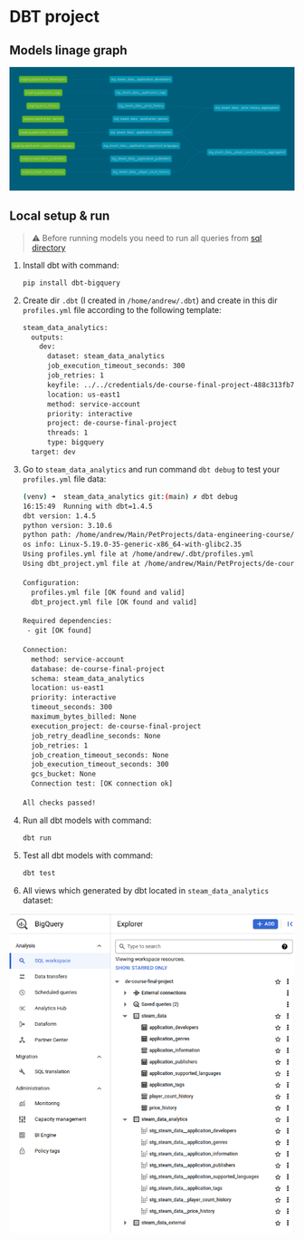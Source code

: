 # DBT project

## Models linage graph

![dbt-dag.png](..%2Fdocs%2Fimg%2Fdbt%2Fdbt-dag.png)

## Local setup & run

> :warning: Before running models you need to run all queries from [sql directory](../sql/README.md) 
1. Install dbt with command:
    ```bash
    pip install dbt-bigquery
    ```

2. Create dir `.dbt` (I created in `/home/andrew/.dbt`) and create in this dir `profiles.yml` file according to the following template:
    ```bash
    steam_data_analytics:
      outputs:
        dev:
          dataset: steam_data_analytics
          job_execution_timeout_seconds: 300
          job_retries: 1
          keyfile: ../../credentials/de-course-final-project-488c313fb731.json
          location: us-east1
          method: service-account
          priority: interactive
          project: de-course-final-project
          threads: 1
          type: bigquery
      target: dev
    ```

3. Go to `steam_data_analytics` and run command `dbt debug` to test your `profiles.yml` file data:

    ```bash
    (venv) ➜  steam_data_analytics git:(main) ✗ dbt debug                                                           
    16:15:49  Running with dbt=1.4.5
    dbt version: 1.4.5
    python version: 3.10.6
    python path: /home/andrew/Main/PetProjects/data-engineering-course/venv/bin/python
    os info: Linux-5.19.0-35-generic-x86_64-with-glibc2.35
    Using profiles.yml file at /home/andrew/.dbt/profiles.yml
    Using dbt_project.yml file at /home/andrew/Main/PetProjects/de-course-final-project/dbt/steam_data_analytics/dbt_project.yml
    
    Configuration:
      profiles.yml file [OK found and valid]
      dbt_project.yml file [OK found and valid]
    
    Required dependencies:
     - git [OK found]
    
    Connection:
      method: service-account
      database: de-course-final-project
      schema: steam_data_analytics
      location: us-east1
      priority: interactive
      timeout_seconds: 300
      maximum_bytes_billed: None
      execution_project: de-course-final-project
      job_retry_deadline_seconds: None
      job_retries: 1
      job_creation_timeout_seconds: None
      job_execution_timeout_seconds: 300
      gcs_bucket: None
      Connection test: [OK connection ok]
    
    All checks passed!
    ```
   
4. Run all dbt models with command:
    ```bash
    dbt run
    ```

5. Test all dbt models with command:

   ```bash
   dbt test
   ```
   
6. All views which generated by dbt located in `steam_data_analytics` dataset:

![img.png](../docs/img/dbt/screenshoot_1.png)
